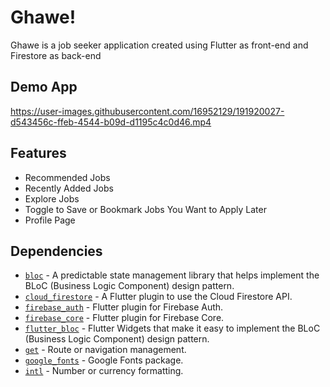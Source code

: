 # Ghawe!

Ghawe is a job seeker application created using Flutter as front-end and Firestore as back-end

## Demo App
https://user-images.githubusercontent.com/16952129/191920027-d543456c-ffeb-4544-b09d-d1195c4c0d46.mp4

## Features

- Recommended Jobs
- Recently Added Jobs
- Explore Jobs
- Toggle to Save or Bookmark Jobs You Want to Apply Later
- Profile Page

## Dependencies
- [`bloc`](https://pub.dev/packages/bloc) - A predictable state management library that helps implement the BLoC (Business Logic Component) design pattern.
- [`cloud_firestore`](https://pub.dev/packages/cloud_firestore) - A Flutter plugin to use the Cloud Firestore API.
- [`firebase_auth`](https://pub.dev/packages/firebase_auth) - Flutter plugin for Firebase Auth.
- [`firebase_core`](https://pub.dev/packages/firebase_core) - Flutter plugin for Firebase Core.
- [`flutter_bloc`](https://pub.dev/packages/flutter_bloc) - Flutter Widgets that make it easy to implement the BLoC (Business Logic Component) design pattern.
- [`get`](https://pub.dev/packages/get) - Route or navigation management.
- [`google_fonts`](https://pub.dev/packages/google_fonts) - Google Fonts package.
- [`intl`](https://pub.dev/packages/intl) - Number or currency formatting.

